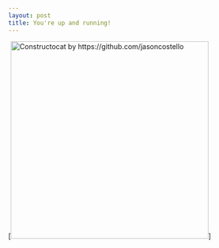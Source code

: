 ```yaml
---
layout: post
title: You're up and running!
---
```

<!-- 
Next you can update your site name, avatar and other options using the _config.yml file in the root of your repository (shown below).

![_config.yml]({{ site.baseurl }}/images/config.png)

The easiest way to make your first post is to edit this one. Go into /_posts/ and update the Hello World markdown file. For more instructions head over to the [Jekyll Now repository](https://github.com/barryclark/jekyll-now) on GitHub. -->

[<img src="{{ site.baseurl }}/images/01-100.jpg" alt="Constructocat by https://github.com/jasoncostello" style="width: 400px;"/>]